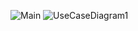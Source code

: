 
![Main](https://github.com/user-attachments/assets/f5c900ae-8733-4c4d-8b4c-208ac207d2a0)
![UseCaseDiagram1](https://github.com/user-attachments/assets/97965dbe-d928-4bc5-9a5d-61d1975b64d9)
